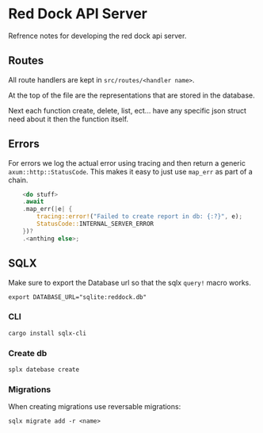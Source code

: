 # Red Dock API Server
Refrence notes for developing the red dock api server.

## Routes
All route handlers are kept in `src/routes/<handler name>`.

At the top of the file are the representations that are stored in the database.

Next each function create, delete, list, ect... have any specific json struct need about it then the function itself.

## Errors
For errors we log the actual error using tracing and then return a generic `axum::http::StatusCode`. This makes it easy to just use `map_err` as part of a chain.

```rust
    <do stuff>
    .await
    .map_err(|e| {
        tracing::error!("Failed to create report in db: {:?}", e);
        StatusCode::INTERNAL_SERVER_ERROR
    })?
    .<anthing else>;
```

## SQLX
Make sure to export the Database url so that the sqlx `query!` macro works.
```
export DATABASE_URL="sqlite:reddock.db"
```
### CLI
```
cargo install sqlx-cli
```

### Create db
```
splx datebase create
```

### Migrations
When creating migrations use reversable migrations:
```
sqlx migrate add -r <name>
```
